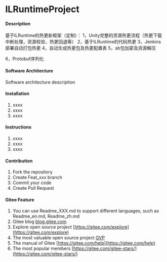 # ILRuntimeProject

#### Description
基于ILRuntime的热更新框架（定制）：
1，Unity完整的资源热更流程（热更下载中断处理，资源校验，热更回退等）
2，基于ILRuntime的代码热更
3，Jenkins部署自动打包热更
4，自动生成热更包及热更配置表
5，ab包加密及资源解压

6，Protobuf序列化

#### Software Architecture
Software architecture description

#### Installation

1.  xxxx
2.  xxxx
3.  xxxx

#### Instructions

1.  xxxx
2.  xxxx
3.  xxxx

#### Contribution

1.  Fork the repository
2.  Create Feat_xxx branch
3.  Commit your code
4.  Create Pull Request


#### Gitee Feature

1.  You can use Readme\_XXX.md to support different languages, such as Readme\_en.md, Readme\_zh.md
2.  Gitee blog [blog.gitee.com](https://blog.gitee.com)
3.  Explore open source project [https://gitee.com/explore](https://gitee.com/explore)
4.  The most valuable open source project [GVP](https://gitee.com/gvp)
5.  The manual of Gitee [https://gitee.com/help](https://gitee.com/help)
6.  The most popular members  [https://gitee.com/gitee-stars/](https://gitee.com/gitee-stars/)
